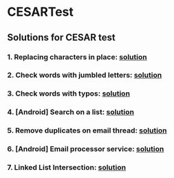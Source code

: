 # CESARTest
## Solutions for CESAR test

### 1. Replacing characters in place: [solution](https://github.com/victorlsn/CESARTest/blob/master/questions1-4/src/main/java/br/com/victorlsn/questions1_4/Questions.java)

### 2. Check words with jumbled letters: [solution](https://github.com/victorlsn/CESARTest/blob/master/questions1-4/src/main/java/br/com/victorlsn/questions1_4/Questions.java)

### 3. Check words with typos: [solution](https://github.com/victorlsn/CESARTest/blob/master/questions1-4/src/main/java/br/com/victorlsn/questions1_4/Questions.java)

### 4. [Android] Search on a list: [solution](https://github.com/victorlsn/CESARTest/blob/master/questions1-4/src/main/java/br/com/victorlsn/questions1_4/Questions.java)

### 5. Remove duplicates on email thread: [solution](https://github.com/victorlsn/CESARTest/blob/master/questions5-7/src/main/java/br/com/victorlsn/questions5_7/Questions.java)

### 6. [Android] Email processor service: [solution](https://github.com/victorlsn/CESARTest/blob/master/questions5-7/src/main/java/br/com/victorlsn/questions5_7/service/EmailService.java)

### 7. Linked List Intersection: [solution](https://github.com/victorlsn/CESARTest/blob/master/questions5-7/src/main/java/br/com/victorlsn/questions5_7/Questions.java)
